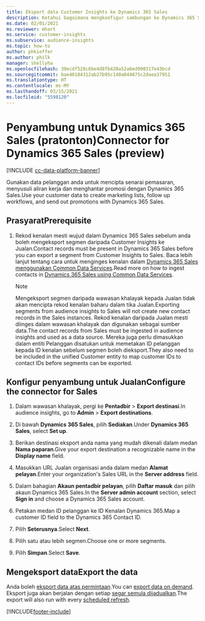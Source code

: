 ```yaml
---
title: Eksport data Customer Insights ke Dynamics 365 Sales
description: Ketahui bagaimana mengkonfigur sambungan ke Dynamics 365 Sales.
ms.date: 02/01/2021
ms.reviewer: mhart
ms.service: customer-insights
ms.subservice: audience-insights
ms.topic: how-to
author: phkieffer
ms.author: philk
manager: shellyha
ms.openlocfilehash: 39ecdf528c6be4d8fb420a52a6ed998317e43bcd
ms.sourcegitcommit: bae40184312ab27b95c140a044875c2daea37951
ms.translationtype: HT
ms.contentlocale: ms-MY
ms.lasthandoff: 03/15/2021
ms.locfileid: "5598120"
---
```

# <a name="connector-for-dynamics-365-sales-preview"></a><span data-ttu-id="1273d-103">Penyambung untuk Dynamics 365 Sales (pratonton)</span><span class="sxs-lookup"><span data-stu-id="1273d-103">Connector for Dynamics 365 Sales (preview)</span></span>

[!INCLUDE [cc-data-platform-banner](../includes/cc-data-platform-banner.md)]

<span data-ttu-id="1273d-104">Gunakan data pelanggan anda untuk mencipta senarai pemasaran, menyusuli aliran kerja dan menghantar promosi dengan Dynamics 365 Sales.</span><span class="sxs-lookup"><span data-stu-id="1273d-104">Use your customer data to create marketing lists, follow up workflows, and send out promotions with Dynamics 365 Sales.</span></span>

## <a name="prerequisite"></a><span data-ttu-id="1273d-105">Prasyarat</span><span class="sxs-lookup"><span data-stu-id="1273d-105">Prerequisite</span></span>

1. <span data-ttu-id="1273d-106">Rekod kenalan mesti wujud dalam Dynamics 365 Sales sebelum anda boleh mengeksport segmen daripada Customer Insights ke Jualan.</span><span class="sxs-lookup"><span data-stu-id="1273d-106">Contact records must be present in Dynamics 365 Sales before you can export a segment from Customer Insights to Sales.</span></span> <span data-ttu-id="1273d-107">Baca lebih lanjut tentang cara untuk menginges kenalan dalam [Dynamics 365 Sales menggunakan Common Data Services](connect-power-query.md).</span><span class="sxs-lookup"><span data-stu-id="1273d-107">Read more on how to ingest contacts in [Dynamics 365 Sales using Common Data Services](connect-power-query.md).</span></span>

   > [!NOTE]
   > <span data-ttu-id="1273d-108">Mengeksport segmen daripada wawasan khalayak kepada Jualan tidak akan mencipta rekod kenalan baharu dalam tika Jualan.</span><span class="sxs-lookup"><span data-stu-id="1273d-108">Exporting segments from audience insights to Sales will not create new contact records in the Sales instances.</span></span> <span data-ttu-id="1273d-109">Rekod kenalan daripada Jualan mesti diinges dalam wawasan khalayak dan digunakan sebagai sumber data.</span><span class="sxs-lookup"><span data-stu-id="1273d-109">The contact records from Sales must be ingested in audience insights and used as a data source.</span></span> <span data-ttu-id="1273d-110">Mereka juga perlu dimasukkan dalam entiti Pelanggan disatukan untuk memetakan ID pelanggan kepada ID kenalan sebelum segmen boleh dieksport.</span><span class="sxs-lookup"><span data-stu-id="1273d-110">They also need to be included in the unified Customer entity to map customer IDs to contact IDs before segments can be exported.</span></span>

## <a name="configure-the-connector-for-sales"></a><span data-ttu-id="1273d-111">Konfigur penyambung untuk Jualan</span><span class="sxs-lookup"><span data-stu-id="1273d-111">Configure the connector for Sales</span></span>

1. <span data-ttu-id="1273d-112">Dalam wawasan khalayak, pergi ke **Pentadbir** > **Export destinasi**.</span><span class="sxs-lookup"><span data-stu-id="1273d-112">In audience insights, go to **Admin** > **Export destinations**.</span></span>

1. <span data-ttu-id="1273d-113">Di bawah **Dynamics 365 Sales**, pilih **Sediakan**.</span><span class="sxs-lookup"><span data-stu-id="1273d-113">Under **Dynamics 365 Sales**, select **Set up**.</span></span>

1. <span data-ttu-id="1273d-114">Berikan destinasi eksport anda nama yang mudah dikenali dalam medan **Nama paparan**.</span><span class="sxs-lookup"><span data-stu-id="1273d-114">Give your export destination a recognizable name in the **Display name** field.</span></span>

1. <span data-ttu-id="1273d-115">Masukkan URL Jualan organisasi anda dalam medan **Alamat pelayan**.</span><span class="sxs-lookup"><span data-stu-id="1273d-115">Enter your organization's Sales URL in the **Server address** field.</span></span>

1. <span data-ttu-id="1273d-116">Dalam bahagian **Akaun pentadbir pelayan**, pilih **Daftar masuk** dan pilih akaun Dynamics 365 Sales.</span><span class="sxs-lookup"><span data-stu-id="1273d-116">In the **Server admin account** section, select **Sign in** and choose a Dynamics 365 Sales account.</span></span>

1. <span data-ttu-id="1273d-117">Petakan medan ID pelanggan ke ID Kenalan Dynamics 365.</span><span class="sxs-lookup"><span data-stu-id="1273d-117">Map a customer ID field to the Dynamics 365 Contact ID.</span></span>

1. <span data-ttu-id="1273d-118">Pilih **Seterusnya**.</span><span class="sxs-lookup"><span data-stu-id="1273d-118">Select **Next**.</span></span>

1. <span data-ttu-id="1273d-119">Pilih satu atau lebih segmen.</span><span class="sxs-lookup"><span data-stu-id="1273d-119">Choose one or more segments.</span></span>

1. <span data-ttu-id="1273d-120">Pilih **Simpan**.</span><span class="sxs-lookup"><span data-stu-id="1273d-120">Select **Save**.</span></span>

## <a name="export-the-data"></a><span data-ttu-id="1273d-121">Mengeksport data</span><span class="sxs-lookup"><span data-stu-id="1273d-121">Export the data</span></span>

<span data-ttu-id="1273d-122">Anda boleh [eksport data atas permintaan](export-destinations.md).</span><span class="sxs-lookup"><span data-stu-id="1273d-122">You can [export data on demand](export-destinations.md).</span></span> <span data-ttu-id="1273d-123">Eksport juga akan berjalan dengan setiap [segar semula dijadualkan](system.md#schedule-tab).</span><span class="sxs-lookup"><span data-stu-id="1273d-123">The export will also run with every [scheduled refresh](system.md#schedule-tab).</span></span>


[!INCLUDE[footer-include](../includes/footer-banner.md)]